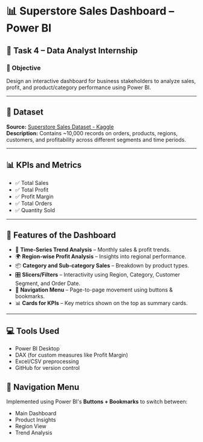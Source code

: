 # 📊 Superstore Sales Dashboard – Power BI

## 📝 Task 4 – Data Analyst Internship

### 🎯 Objective
Design an interactive dashboard for business stakeholders to analyze sales, profit, and product/category performance using Power BI.

---

## 📁 Dataset
**Source:** [Superstore Sales Dataset - Kaggle](https://www.kaggle.com/datasets/vivek468/superstore-dataset-final)  
**Description:** Contains ~10,000 records on orders, products, regions, customers, and profitability across different segments and time periods.

---

## 📊 KPIs and Metrics
- ✅ Total Sales
- ✅ Total Profit
- ✅ Profit Margin
- ✅ Total Orders
- ✅ Quantity Sold

---

## 🧩 Features of the Dashboard
- 📅 **Time-Series Trend Analysis** – Monthly sales & profit trends.
- 🌍 **Region-wise Profit Analysis** – Insights into regional performance.
- 📦 **Category and Sub-category Sales** – Breakdown by product types.
- 🎛️ **Slicers/Filters** – Interactivity using Region, Category, Customer Segment, and Order Date.
- 🧭 **Navigation Menu** – Page-to-page movement using buttons & bookmarks.
- 📊 **Cards for KPIs** – Key metrics shown on the top as summary cards.

---

## 💻 Tools Used
- Power BI Desktop
- DAX (for custom measures like Profit Margin)
- Excel/CSV preprocessing
- GitHub for version control

## 🧭 Navigation Menu
Implemented using Power BI's **Buttons + Bookmarks** to switch between:
- Main Dashboard
- Product Insights
- Region View
- Trend Analysis

